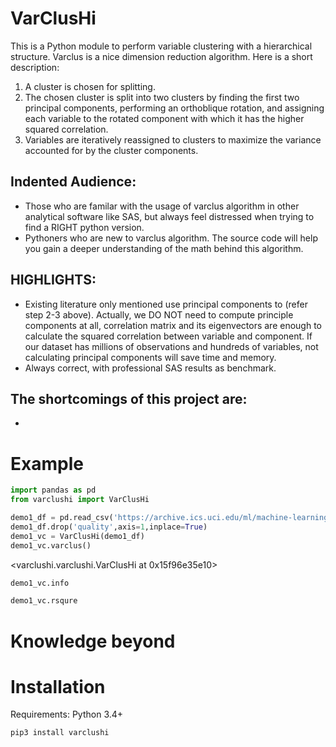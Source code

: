 # VarClusHi

This is a Python module to perform variable clustering with a hierarchical structure. Varclus is a nice dimension reduction algorithm. Here is a short description:

1. A cluster is chosen for splitting.
2. The chosen cluster is split into two clusters by finding the first two principal components, performing an orthoblique rotation, and assigning each variable to the rotated component with which it has the higher squared correlation.
3. Variables are iteratively reassigned to clusters to maximize the variance accounted for by the cluster components.


## Indented Audience:
- Those who are familar with the usage of varclus algorithm in other analytical software like SAS, but always feel distressed when trying to find a RIGHT python version.
- Pythoners who are new to varclus algorithm. The source code will help you gain a deeper understanding of the math behind this algorithm.

## HIGHLIGHTS:
- Existing literature only mentioned use principal components to (refer step 2-3 above). Actually, we DO NOT need to compute principle components at all, correlation matrix and its eigenvectors are enough to calculate the squared correlation between variable and component. If our dataset has millions of observations and hundreds of variables, not calculating principal components will save time and memory.
- Always correct, with professional SAS results as benchmark.

## The shortcomings of this project are:
- 




# Example

```python
import pandas as pd
from varclushi import VarClusHi
```


```python
demo1_df = pd.read_csv('https://archive.ics.uci.edu/ml/machine-learning-databases/wine-quality/winequality-red.csv', sep=';')
demo1_df.drop('quality',axis=1,inplace=True)
demo1_vc = VarClusHi(demo1_df)
demo1_vc.varclus()
```

<varclushi.varclushi.VarClusHi at 0x15f96e35e10>




```python
demo1_vc.info
```

```python
demo1_vc.rsqure
```



# Knowledge beyond



# Installation

Requirements: Python 3.4+

```
pip3 install varclushi
```
 
